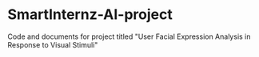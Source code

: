 # SmartInternz-AI-project
Code and documents for project titled "User Facial Expression Analysis in Response to Visual Stimuli"
